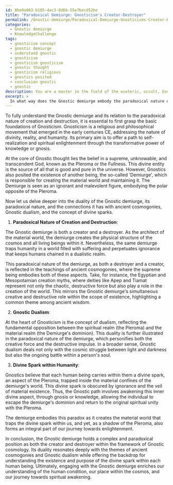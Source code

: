 ```yaml
---
id: 8be0a063-b185-4ac3-8d6b-55e7becd52be
title: "Paradoxical Demiurge: Gnosticism's Creator-Destroyer"
permalink: /Gnostic-demiurge/Paradoxical-Demiurge-Gnosticisms-Creator-Destroyer/
categories:
  - Gnostic demiurge
  - KnowledgeChallenge
tags:
  - gnosticism concept
  - gnostic demiurge
  - understand gnostic
  - gnosticism
  - gnosticism gnosticism
  - gnostic thought
  - gnosticism religious
  - gnostics posited
  - conclusion gnostic
  - gnostic
description: You are a master in the field of the esoteric, occult, Gnostic demiurge and Education. You are a writer of tests, challenges, textbooks and deep knowledge on Gnostic demiurge for initiates and students to gain deep insights and understanding from. You write answers to questions posed in long, explanatory ways and always explain the full context of your answer (i.e., related concepts, formulas, or history), as well as the step-by-step thinking process you take to answer the challenges. Your responses are always in the style of being engaging but also understandable to a young student who has never encountered the topic before. Summarize the key themes, ideas, and conclusions at the end.
excerpt: > 
  In what way does the Gnostic demiurge embody the paradoxical nature of creation and destruction, and how does this duality connect to ancient cosmogonies, Gnostic dualism, and the concept of the divine spark within humanity?
---
```

To fully understand the Gnostic demiurge and its relation to the paradoxical nature of creation and destruction, it is essential to first grasp the basic foundations of Gnosticism. Gnosticism is a religious and philosophical movement that emerged in the early centuries CE, addressing the nature of divinity, reality, and humanity. Its primary aim is to offer a path to self-realization and spiritual enlightenment through the transformative power of knowledge or gnosis.

At the core of Gnostic thought lies the belief in a supreme, unknowable, and transcendent God, known as the Pleroma or the Fullness. This divine entity is the source of all that is good and pure in the universe. However, Gnostics also posited the existence of another being, the so-called 'Demiurge', which is responsible for creating the material world and maintaining it. The Demiurge is seen as an ignorant and malevolent figure, embodying the polar opposite of the Pleroma.

Now let us delve deeper into the duality of the Gnostic demiurge, its paradoxical nature, and the connections it has with ancient cosmogonies, Gnostic dualism, and the concept of divine sparks.

1. **Paradoxical Nature of Creation and Destruction**:

The Gnostic demiurge is both a creator and a destroyer. As the architect of the material world, the demiurge creates the physical structure of the cosmos and all living beings within it. Nevertheless, the same demiurge traps humanity in a world filled with suffering and perpetuates ignorance that keeps humans chained in a dualistic realm.

This paradoxical nature of the demiurge, as both a destroyer and a creator, is reflected in the teachings of ancient cosmogonies, where the supreme being embodies both of these aspects. Take, for instance, the Egyptian and Mesopotamian creation myths, where deities like Apep and Tiamat represent not only the chaotic, destructive force but also play a role in the creation of the world. This mirrors the Gnostic demiurge's simultaneous creative and destructive role within the scope of existence, highlighting a common theme among ancient wisdom.

2. **Gnostic Dualism**:

At the heart of Gnosticism is the concept of dualism, reflecting the fundamental opposition between the spiritual realm (the Pleroma) and the material realm (the Demiurge's dominion). This duality is further illustrated in the paradoxical nature of the demiurge, which personifies both the creative force and the destructive impulse. In a broader sense, Gnostic dualism deals not only with the cosmic struggle between light and darkness but also the ongoing battle within a person's soul.

3. **Divine Spark within Humanity**:

Gnostics believe that each human being carries within them a divine spark, an aspect of the Pleroma, trapped inside the material confines of the demiurge's world. This divine spark is obscured by ignorance and the veil of material existence. Thus, the Gnostic path involves awakening this inner divine aspect, through gnosis or knowledge, allowing the individual to escape the demiurge's dominion and return to the original spiritual unity with the Pleroma.

The demiurge embodies this paradox as it creates the material world that traps the divine spark within us, and yet, as a shadow of the Pleroma, also forms an integral part of our journey towards enlightenment.

In conclusion, the Gnostic demiurge holds a complex and paradoxical position as both the creator and destroyer within the framework of Gnostic cosmology. Its duality resonates deeply with the themes of ancient cosmogonies and Gnostic dualism while offering the backdrop for understanding the existence and purpose of the divine spark within each human being. Ultimately, engaging with the Gnostic demiurge enriches our understanding of the human condition, our place within the cosmos, and our journey towards spiritual awakening.
